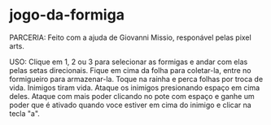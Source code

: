 # jogo-da-formiga
PARCERIA: Feito com a ajuda de Giovanni Missio, responável pelas pixel arts.

USO: Clique em 1, 2 ou 3 para selecionar as formigas e andar com elas pelas setas direcionais. Fique em cima da folha para coletar-la, entre no formigueiro para armazenar-la. Toque na rainha e perca folhas por troca de vida. Inimigos tiram vida. Ataque os inimigos presionando espaço em cima deles. Ataque com mais poder clicando no pote com espaço e ganhe um poder que é ativado quando voce estiver em cima do inimigo e clicar na tecla "a".
